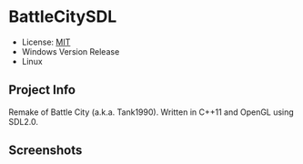 # BattleCitySDL

* License: [MIT](https://mit-license.org/)
* Windows Version Release
* Linux

## Project Info

Remake of Battle City (a.k.a. Tank1990). Written in C++11 and OpenGL using SDL2.0.

## Screenshots

